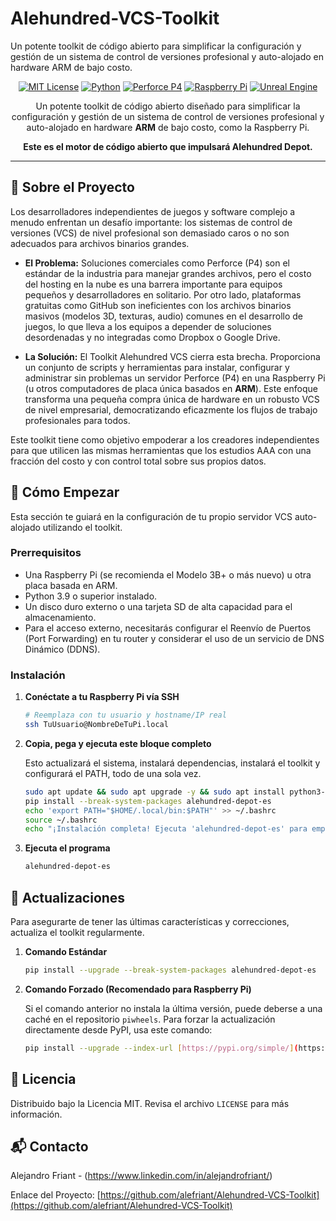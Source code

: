 # Alehundred-VCS-Toolkit
Un potente toolkit de código abierto para simplificar la configuración y gestión de un sistema de control de versiones profesional y auto-alojado en hardware ARM de bajo costo.

<div align="center">

[![MIT License](https://img.shields.io/badge/License-MIT-blue.svg)](https://choosealicense.com/licenses/mit/)
[![Python](https://img.shields.io/badge/Python-3.9+-yellow.svg)](https://www.python.org/)
[![Perforce P4](https://img.shields.io/badge/Supports-Perforce%20P4-purple.svg)](https://www.perforce.com/products/helix-core)
[![Raspberry Pi](https://img.shields.io/badge/Runs%20on-Raspberry%20Pi-red.svg)](https://www.raspberrypi.org/)
[![Unreal Engine](https://img.shields.io/badge/For-Unreal%20Engine-blueviolet.svg)](https://www.unrealengine.com/)

Un potente toolkit de código abierto diseñado para simplificar la configuración y gestión de un sistema de control de versiones profesional y auto-alojado en hardware **ARM** de bajo costo, como la Raspberry Pi.

**Este es el motor de código abierto que impulsará Alehundred Depot.**

</div>

---

## 📖 Sobre el Proyecto

Los desarrolladores independientes de juegos y software complejo a menudo enfrentan un desafío importante: los sistemas de control de versiones (VCS) de nivel profesional son demasiado caros o no son adecuados para archivos binarios grandes.

* **El Problema:** Soluciones comerciales como Perforce (P4) son el estándar de la industria para manejar grandes archivos, pero el costo del hosting en la nube es una barrera importante para equipos pequeños y desarrolladores en solitario. Por otro lado, plataformas gratuitas como GitHub son ineficientes con los archivos binarios masivos (modelos 3D, texturas, audio) comunes en el desarrollo de juegos, lo que lleva a los equipos a depender de soluciones desordenadas y no integradas como Dropbox o Google Drive.

* **La Solución:** El Toolkit Alehundred VCS cierra esta brecha. Proporciona un conjunto de scripts y herramientas para instalar, configurar y administrar sin problemas un servidor Perforce (P4) en una Raspberry Pi (u otros computadores de placa única basados en **ARM**). Este enfoque transforma una pequeña compra única de hardware en un robusto VCS de nivel empresarial, democratizando eficazmente los flujos de trabajo profesionales para todos.

Este toolkit tiene como objetivo empoderar a los creadores independientes para que utilicen las mismas herramientas que los estudios AAA con una fracción del costo y con control total sobre sus propios datos.

## 🚀 Cómo Empezar

Esta sección te guiará en la configuración de tu propio servidor VCS auto-alojado utilizando el toolkit.

### Prerrequisitos

* Una Raspberry Pi (se recomienda el Modelo 3B+ o más nuevo) u otra placa basada en ARM.
* Python 3.9 o superior instalado.
* Un disco duro externo o una tarjeta SD de alta capacidad para el almacenamiento.
* Para el acceso externo, necesitarás configurar el Reenvío de Puertos (Port Forwarding) en tu router y considerar el uso de un servicio de DNS Dinámico (DDNS).

### Instalación

1.  **Conéctate a tu Raspberry Pi vía SSH**

    ```bash
    # Reemplaza con tu usuario y hostname/IP real
    ssh TuUsuario@NombreDeTuPi.local
    ```

2.  **Copia, pega y ejecuta este bloque completo**

    Esto actualizará el sistema, instalará dependencias, instalará el toolkit y configurará el PATH, todo de una sola vez.

    ```bash
    sudo apt update && sudo apt upgrade -y && sudo apt install python3-pip -y
    pip install --break-system-packages alehundred-depot-es
    echo 'export PATH="$HOME/.local/bin:$PATH"' >> ~/.bashrc
    source ~/.bashrc
    echo "¡Instalación completa! Ejecuta 'alehundred-depot-es' para empezar."
    ```

3.  **Ejecuta el programa**

    ```bash
    alehundred-depot-es
    ```

## 🔄 Actualizaciones

Para asegurarte de tener las últimas características y correcciones, actualiza el toolkit regularmente.

1.  **Comando Estándar**

    ```bash
    pip install --upgrade --break-system-packages alehundred-depot-es
    ```

2.  **Comando Forzado (Recomendado para Raspberry Pi)**

    Si el comando anterior no instala la última versión, puede deberse a una caché en el repositorio `piwheels`. Para forzar la actualización directamente desde PyPI, usa este comando:

    ```bash
    pip install --upgrade --index-url [https://pypi.org/simple/](https://pypi.org/simple/) --break-system-packages alehundred-depot-es
    ```

## 📜 Licencia

Distribuido bajo la Licencia MIT. Revisa el archivo `LICENSE` para más información.

## 📬 Contacto

Alejandro Friant - (https://www.linkedin.com/in/alejandrofriant/)

Enlace del Proyecto: [https://github.com/alefriant/Alehundred-VCS-Toolkit](https://github.com/alefriant/Alehundred-VCS-Toolkit)


